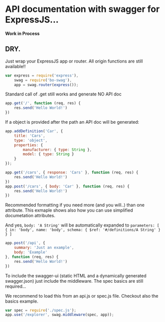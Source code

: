 # API documentation with swagger for ExpressJS...

**Work in Process**

## DRY.

Just wrap your ExpressJS app or router. All origin functions are still available!!

```js
var express = require('express'),
	swag = require('bo-swag'),
	app = swag.router(express());
```

Standard call of .get still works and generate NO API doc

```js
app.get('/', function (req, res) {
	res.send('Hello World!')
})
```

If a object is provided after the path an API doc will be generated:

```js
app.addDefinition('Car', {
	title: 'Cars',
	type: 'object',
	properties: {
		manufacturer: { type: String },
		model: { type: String }
	}
});

app.get('/cars', { response: 'Cars' }, function (req, res) {
	res.send('Hello World!')
})
app.post('/cars', { body: 'Car' }, function (req, res) {
	res.send('Hello World!')
})
```

Recommended formatting if you need more (and you will..) than one
attribute. This exmaple shows also how you can use simplified
documetation attributes.

And yes, `body: 'A String'` will be automatically expanded to `parameters: [ { in: 'body', name: 'body', schema: { $ref: '#/definitions/A String' } } ]`

```js
app.post('/api', {
	summary: 'Just an example',
	body: 'Example'
}, function (req, res) {
	res.send('Hello World!')
})
```

To include the swagger-ui (static HTML and a dynamically generated swagger.json) just include
the middleware. The spec basics are still required...

We recommend to load this from an api.js or spec.js file. Checkout also the basics example.

```js
var spec = require('./spec.js');
app.use('/explorer', swag.middleware(spec, app));
```
